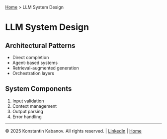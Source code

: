[Home](../index.md) > LLM System Design

# LLM System Design

## Architectural Patterns
- Direct completion
- Agent-based systems
- Retrieval-augmented generation
- Orchestration layers

## System Components
1. Input validation
2. Context management
3. Output parsing
4. Error handling

---

© 2025 Konstantin Kabanov. All rights reserved. | [LinkedIn](https://www.linkedin.com/in/kkabanov/) | [Home](../index.md)
